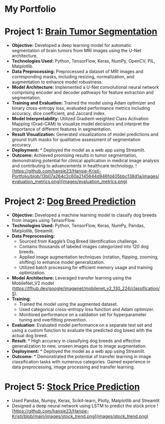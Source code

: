 # **My Portfolio**

# Project 1: [Brain Tumor Segmentation](https://hansie23-brain-tumor-segmentation.hf.space)
* **Objective:** Developed a deep learning model for automatic segmentation of brain tumors from MRI images using the U-Net architecture.
* **Technologies Used:** Python, TensorFlow, Keras, NumPy, OpenCV, PIL, Matplotlib.
* **Data Preprocessing:** Preprocessed a dataset of MRI images and corresponding masks, including resizing, normalization, and augmentation to enhance model robustness.
* **Model Architecture:** Implemented a U-Net convolutional neural network comprising encoder and decoder pathways for feature extraction and segmentation.
* **Training and Evaluation:** Trained the model using Adam optimizer and binary cross-entropy loss, evaluated performance metrics including accuracy, dice coefficient, and Jaccard index.
* **Model Interpretability:** Utilized Gradient-weighted Class Activation Mapping (Grad-CAM) to visualize model decisions and interpret the importance of different features in segmentation.
* **Result Visualization:** Generated visualizations of model predictions and ground truth masks for qualitative assessment of segmentation accuracy.
* **Deployment:** * Deployed the model as a web app using Streamlit.
* **Outcome:** Achieved promising results in tumor segmentation, demonstrating potential for clinical application in medical image analysis and contributing to advancements in healthcare technology.
![https://github.com/hansie23/Hansie-Kristi-Portfolio/blob/13b07a264c2c60a2145644d946fd405bbc138d1a/images/evaluation_metrics.png](images/evaluation_metrics.png)

# Project 2: [Dog Breed Prediction](https://hansie23-dog-breed-classifier.hf.space)
* **Objective:** Developed a machine learning model to classify dog breeds from images using TensorFlow.
* **Technologies Used:** Python, TensorFlow, Keras, NumPy, Pandas, Matplotlib, Streamlit.
* **Data Preprocessing:**
  * Sourced from Kaggle’s Dog Breed Identification challenge.
  * Contains thousands of labeled images categorized into 120 dog breeds.
  * Applied image augmentation techniques (rotation, flipping, zooming, shifting) to enhance model generalization.
  * Utilized batch processing for efficient memory usage and training optimization.
* **Model Architecture:** Leveraged transfer learning using the MobileNet_V2 model (https://tfhub.dev/google/imagenet/mobilenet_v2_130_224/classification/5).
* **Training:** 
  * Trained the model using the augmented dataset.
  * Used categorical cross-entropy loss function and Adam optimizer.
  * Monitored performance on a validation set for hyperparameter tuning and overfitting prevention.
* **Evaluation:** Evaluated model performance on a separate test set and using a custom function to evaluate the predicted dog breed with the actual dog breed.
* **Result:** * High accuracy in classifying dog breeds and effective generalization to new, unseen images due to image augmentation.
* **Deployment:** * Deployed the model as a web app using Streamlit.
* **Outcome:** * Demonstrated the potential of transfer learning in image classification tasks with numerous categories. Gained experience in data preprocessing, image processing and transfer learning.


# Project 5: [Stock Price Prediction](https://github.com/hansie23/stock-prediction)
* Used Pandas, Numpy, Keras, Scikit-learn, Plotly, Matplotlib and Streamlit
* Designed a deep neural network using LSTM to predict the stock price
![https://github.com/hansie23/Hansie-Kristi/blob/main/images/stock_trend.png](images/stock_trend.png)


